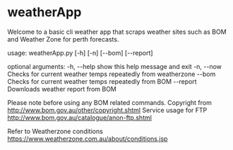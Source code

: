 # weatherApp

Welcome to a basic cli weather app that scraps weather sites such as BOM and Weather Zone for perth forecasts.

usage: weatherApp.py [-h] [-n] [--bom] [--report]

optional arguments:
  -h, --help  show this help message and exit
  -n, --now   Checks for current weather temps repeatedly from weatherzone
  --bom       Checks for current weather temps repeatedly from BOM
  --report    Downloads weather report from BOM
  
  Please note before using any BOM related commands.
  Copyright from http://www.bom.gov.au/other/copyright.shtml
  Service usage for FTP http://www.bom.gov.au/catalogue/anon-ftp.shtml
  
  Refer to Weatherzone conditions
  https://www.weatherzone.com.au/about/conditions.jsp
